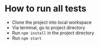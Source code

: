 # How to run all tests

- Clone the project into local workspace
- Via terminal, go to project directory
- Run `npm install` in the project directory
- Run `npm start`